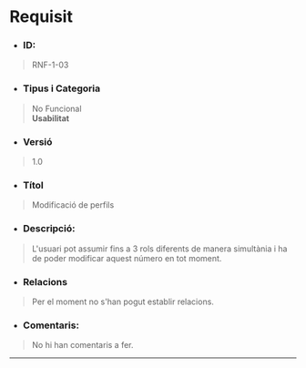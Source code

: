 # **Requisit**
- ### **ID:**  
> RNF-1-03  

- ### **Tipus i Categoria**  
> No Funcional  
> **Usabilitat**

- ### **Versió**  
> 1.0  

- ### **Títol**  
> Modificació de perfils

- ### **Descripció:**  
> L'usuari pot assumir fins a 3 rols diferents de manera simultània i ha de poder modificar aquest número en tot moment. 

- ### **Relacions**  
> Per el moment no s'han pogut establir relacions.  

- ### **Comentaris:**  
> No hi han comentaris a fer. 

---
